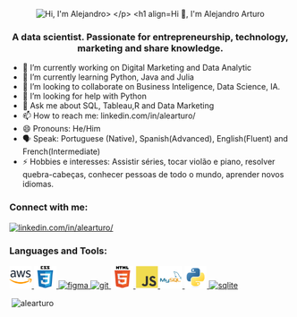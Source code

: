 <p align="center">
  <img src="https://github.com/alearturo/alearturo/raw/main/assets/header-github.gif" alt="Hi, I'm Alejandro>
</p>


<h1 align="center">Hi 👋, I'm Alejandro Arturo</h1>
<h3 align="center">A data scientist. Passionate for entrepreneurship, technology, marketing and share knowledge.</h3>

- 🔭 I’m currently working on  Digital Marketing and Data Analytic
- 🌱 I’m currently learning Python, Java and Julia
- 👯 I’m looking to collaborate on  Business Inteligence, Data Science, IA.
- 🤔 I’m looking for help with Python
- 💬 Ask me about  SQL, Tableau,R and Data Marketing
- 📫 How to reach me: linkedin.com/in/alearturo/
- 😄 Pronouns: He/Him
-  🗣️ Speak: Portuguese (Native), Spanish(Advanced), English(Fluent) and French(Intermediate)
- ⚡ Hobbies e interesses: Assistir séries, tocar violão e piano, resolver quebra-cabeças, conhecer pessoas de todo o mundo, aprender novos idiomas.

<h3 align="left">Connect with me:</h3>
<p align="left">
<a href="https://linkedin.com/in/linkedin.com/in/alearturo/" target="blank"><img align="center" src="https://raw.githubusercontent.com/rahuldkjain/github-profile-readme-generator/master/src/images/icons/Social/linked-in-alt.svg" alt="linkedin.com/in/alearturo/" height="30" width="40" /></a>
</p>

<h3 align="left">Languages and Tools:</h3>
<p align="left"> <a href="https://aws.amazon.com" target="_blank" rel="noreferrer"> <img src="https://raw.githubusercontent.com/devicons/devicon/master/icons/amazonwebservices/amazonwebservices-original-wordmark.svg" alt="aws" width="40" height="40"/> </a> <a href="https://www.w3schools.com/css/" target="_blank" rel="noreferrer"> <img src="https://raw.githubusercontent.com/devicons/devicon/master/icons/css3/css3-original-wordmark.svg" alt="css3" width="40" height="40"/> </a> <a href="https://www.figma.com/" target="_blank" rel="noreferrer"> <img src="https://www.vectorlogo.zone/logos/figma/figma-icon.svg" alt="figma" width="40" height="40"/> </a> <a href="https://git-scm.com/" target="_blank" rel="noreferrer"> <img src="https://www.vectorlogo.zone/logos/git-scm/git-scm-icon.svg" alt="git" width="40" height="40"/> </a> <a href="https://www.w3.org/html/" target="_blank" rel="noreferrer"> <img src="https://raw.githubusercontent.com/devicons/devicon/master/icons/html5/html5-original-wordmark.svg" alt="html5" width="40" height="40"/> </a> <a href="https://developer.mozilla.org/en-US/docs/Web/JavaScript" target="_blank" rel="noreferrer"> <img src="https://raw.githubusercontent.com/devicons/devicon/master/icons/javascript/javascript-original.svg" alt="javascript" width="40" height="40"/> </a> <a href="https://www.mysql.com/" target="_blank" rel="noreferrer"> <img src="https://raw.githubusercontent.com/devicons/devicon/master/icons/mysql/mysql-original-wordmark.svg" alt="mysql" width="40" height="40"/> </a> <a href="https://www.python.org" target="_blank" rel="noreferrer"> <img src="https://raw.githubusercontent.com/devicons/devicon/master/icons/python/python-original.svg" alt="python" width="40" height="40"/> </a> <a href="https://www.sqlite.org/" target="_blank" rel="noreferrer"> <img src="https://www.vectorlogo.zone/logos/sqlite/sqlite-icon.svg" alt="sqlite" width="40" height="40"/> </a> </p>

<p>&nbsp;<img align="center" src="https://github-readme-stats.vercel.app/api?username=alearturo&show_icons=true&locale=en" alt="alearturo" /></p>

